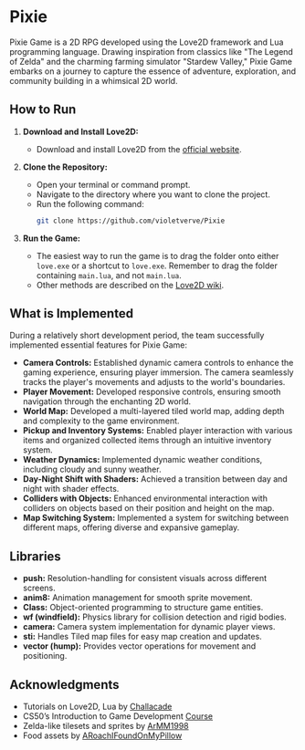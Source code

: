 # Pixie

Pixie Game is a 2D RPG developed using the Love2D framework and Lua programming language. Drawing inspiration from classics like "The Legend of Zelda" and the charming farming simulator "Stardew Valley," Pixie Game embarks on a journey to capture the essence of adventure, exploration, and community building in a whimsical 2D world.

## How to Run

1. **Download and Install Love2D:**
   - Download and install Love2D from the [official website](https://love2d.org/).

2. **Clone the Repository:**
   - Open your terminal or command prompt.
   - Navigate to the directory where you want to clone the project.
   - Run the following command:
     ```bash
     git clone https://github.com/violetverve/Pixie
     ```
3. **Run the Game:**
   - The easiest way to run the game is to drag the folder onto either `love.exe` or a shortcut to `love.exe`. Remember to drag the folder containing `main.lua`, and not `main.lua`.
   - Other methods are described on the [Love2D wiki](https://love2d.org/wiki/Getting_Started).
   
## What is Implemented

During a relatively short development period, the team successfully implemented essential features for Pixie Game:

- **Camera Controls:** Established dynamic camera controls to enhance the gaming experience, ensuring player immersion. The camera seamlessly tracks the player's movements and adjusts to the world's boundaries.
- **Player Movement:** Developed responsive controls, ensuring smooth navigation through the enchanting 2D world.
- **World Map:** Developed a multi-layered tiled world map, adding depth and complexity to the game environment.
- **Pickup and Inventory Systems:** Enabled player interaction with various items and organized collected items through an intuitive inventory system.
- **Weather Dynamics:** Implemented dynamic weather conditions, including cloudy and sunny weather.
- **Day-Night Shift with Shaders:** Achieved a transition between day and night with shader effects.
- **Colliders with Objects:** Enhanced environmental interaction with colliders on objects based on their position and height on the map.
- **Map Switching System:** Implemented a system for switching between different maps, offering diverse and expansive gameplay.

## Libraries
- **push:** Resolution-handling for consistent visuals across different screens.
- **anim8:** Animation management for smooth sprite movement.
- **Class:** Object-oriented programming to structure game entities.
- **wf (windfield):** Physics library for collision detection and rigid bodies.
- **camera:** Camera system implementation for dynamic player views.
- **sti:** Handles Tiled map files for easy map creation and updates.
- **vector (hump):** Provides vector operations for movement and positioning.


## Acknowledgments

- Tutorials on Love2D, Lua by [Challacade](https://www.youtube.com/@Challacade)
- CS50’s Introduction to Game Development [Course](https://pll.harvard.edu/course/cs50s-introduction-game-development)
- Zelda-like tilesets and sprites by [ArMM1998](https://opengameart.org/content/zelda-like-tilesets-and-sprites)
- Food assets by [ARoachIFoundOnMyPillow](https://opengameart.org/content/16x16-food)


